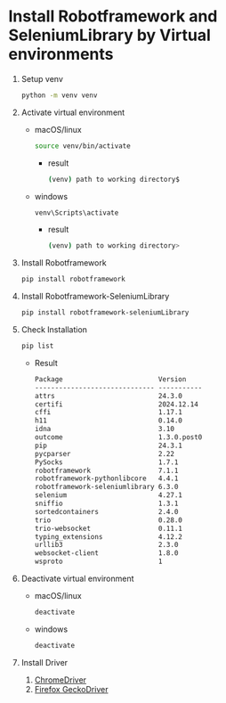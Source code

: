 # Install Robotframework and SeleniumLibrary by Virtual environments

1. Setup venv

   ```sh
   python -m venv venv
   ```

2. Activate virtual environment

   - macOS/linux

     ```sh
     source venv/bin/activate
     ```

     - result

       ```sh
       (venv) path to working directory$
       ```

   - windows

     ```sh
     venv\Scripts\activate
     ```

     - result

       ```sh
       (venv) path to working directory>
       ```

3. Install Robotframework

   ```sh
   pip install robotframework
   ```

4. Install Robotframework-SeleniumLibrary

   ```sh
   pip install robotframework-seleniumLibrary
   ```

5. Check Installation

   ```sh
   pip list
   ```

   - Result

     ```txt
     Package                        Version
     ------------------------------ -----------
     attrs                          24.3.0
     certifi                        2024.12.14
     cffi                           1.17.1
     h11                            0.14.0
     idna                           3.10
     outcome                        1.3.0.post0
     pip                            24.3.1
     pycparser                      2.22
     PySocks                        1.7.1
     robotframework                 7.1.1
     robotframework-pythonlibcore   4.4.1
     robotframework-seleniumlibrary 6.3.0
     selenium                       4.27.1
     sniffio                        1.3.1
     sortedcontainers               2.4.0
     trio                           0.28.0
     trio-websocket                 0.11.1
     typing_extensions              4.12.2
     urllib3                        2.3.0
     websocket-client               1.8.0
     wsproto                        1
     ```

6. Deactivate virtual environment

   - macOS/linux

     ```sh
     deactivate
     ```

   - windows

     ```sh
     deactivate
     ```

7. Install Driver

   1. [ChromeDriver](https://developer.chrome.com/docs/chromedriver/downloads)
   2. [Firefox GeckoDriver](https://github.com/mozilla/geckodriver/releases)